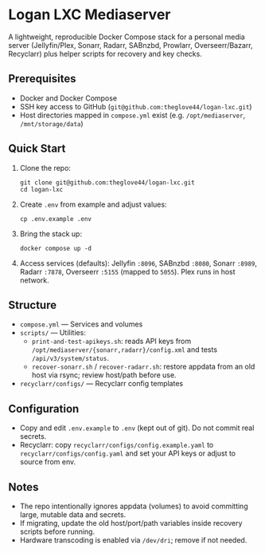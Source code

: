 # Logan LXC Mediaserver

A lightweight, reproducible Docker Compose stack for a personal media server (Jellyfin/Plex, Sonarr, Radarr, SABnzbd, Prowlarr, Overseerr/Bazarr, Recyclarr) plus helper scripts for recovery and key checks.

## Prerequisites
- Docker and Docker Compose
- SSH key access to GitHub (`git@github.com:theglove44/logan-lxc.git`)
- Host directories mapped in `compose.yml` exist (e.g. `/opt/mediaserver`, `/mnt/storage/data`)

## Quick Start
1. Clone the repo:
   ```
   git clone git@github.com:theglove44/logan-lxc.git
   cd logan-lxc
   ```
2. Create `.env` from example and adjust values:
   ```
   cp .env.example .env
   ```
3. Bring the stack up:
   ```
   docker compose up -d
   ```
4. Access services (defaults): Jellyfin `:8096`, SABnzbd `:8080`, Sonarr `:8989`, Radarr `:7878`, Overseerr `:5155` (mapped to `5055`). Plex runs in host network.

## Structure
- `compose.yml` — Services and volumes
- `scripts/` — Utilities:
  - `print-and-test-apikeys.sh`: reads API keys from `/opt/mediaserver/{sonarr,radarr}/config.xml` and tests `/api/v3/system/status`.
  - `recover-sonarr.sh` / `recover-radarr.sh`: restore appdata from an old host via rsync; review host/path before use.
- `recyclarr/configs/` — Recyclarr config templates

## Configuration
- Copy and edit `.env.example` to `.env` (kept out of git). Do not commit real secrets.
- Recyclarr: copy `recyclarr/configs/config.example.yaml` to `recyclarr/configs/config.yaml` and set your API keys or adjust to source from env.

## Notes
- The repo intentionally ignores appdata (volumes) to avoid committing large, mutable data and secrets.
- If migrating, update the old host/port/path variables inside recovery scripts before running.
- Hardware transcoding is enabled via `/dev/dri`; remove if not needed.
